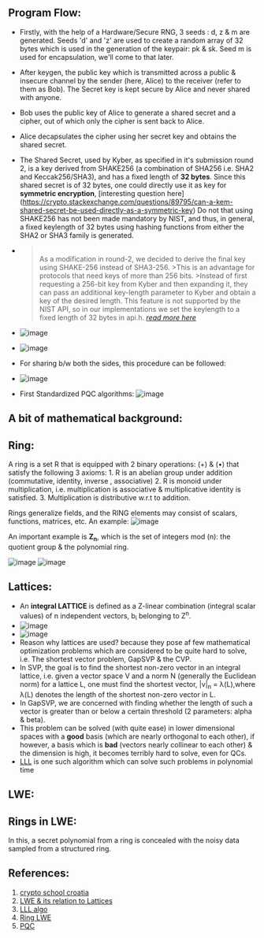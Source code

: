 ## Program Flow:

  - Firstly, with the help of a Hardware/Secure RNG, 3 seeds : d, z & m are generated. Seeds 'd' and 'z' are used to create a random array of 32 bytes which is used in the generation of the keypair: pk & sk. Seed m is used for encapsulation, we'll come to that later.
  - After keygen, the public key which is transmitted across a public & insecure channel by the sender (here, Alice) to the receiver (refer to them as Bob). The Secret key is kept secure by Alice and never shared with anyone.
  - Bob uses the public key of Alice to generate a shared secret and a cipher, out of which only the cipher is sent back to Alice.
  - Alice decapsulates the cipher using her secret key and obtains the shared secret.
  - The Shared Secret, used by Kyber, as specified in it's submission round 2, is a key derived from SHAKE256 (a combination of SHA256 i.e. SHA2 and Keccak256/SHA3), and has a fixed length of **32 bytes**. Since this shared secret is of 32 bytes, one could directly use it as key for **symmetric encryption**, [interesting question here] (https://crypto.stackexchange.com/questions/89795/can-a-kem-shared-secret-be-used-directly-as-a-symmetric-key)
    Do not that using SHAKE256 has not been made mandatory by NIST, and thus, in general, a fixed keylength of 32 bytes using hashing functions from either the SHA2 or SHA3 family is generated.
  -  ><br/>As a modification in round-2, we decided to derive the final key using SHAKE-256 instead of SHA3-256.
    >This is an advantage for protocols that need keys of more than 256 bits.
    >Instead of first requesting a 256-bit key from Kyber and then expanding it, they can pass an additional key-length parameter to Kyber and obtain a key of the desired length. This feature is not supported by the NIST API, so in our implementations we set the keylength to a fixed length of 32 bytes in api.h.
     > <cite> [read more here](https://pq-crystals.org/kyber/data/kyber-specification-round3-20210131.pdf)
  - ![image](https://miro.medium.com/v2/resize:fit:1100/format:webp/0*-q0OB65GCekDIm-6.png)
  - ![image](https://github.com/lakshya-chopra/KyberCpp/assets/77010972/7d6a5a54-233e-45c9-b967-1a941a169bff)

  - For sharing b/w both the sides, this procedure can be followed:
  - ![image](https://github.com/lakshya-chopra/KyberCpp/assets/77010972/87511884-15d6-4d99-874e-f4c1c2fbb43d)

  - First Standardized PQC algorithms:
    ![image](https://github.com/lakshya-chopra/KyberCpp/assets/77010972/23e3e968-a16c-4f75-97f6-a77cbbf0d493)

## A bit of mathematical background:

  ## Ring:
  A ring is a set R that is equipped with 2 binary operations: (+) & (•) that satisfy the following 3 axioms:
    1. R is an abelian group under addition (commutative, identity, inverse , associative)
    2. R is monoid under multiplication, i.e. multiplication is associative & multiplicative identity is satisfied.
    3. Multiplication is distributive w.r.t to addition.

  Rings generalize fields, and the RING elements may consist of scalars, functions, matrices, etc.
  An example: 
  ![image](https://github.com/lakshya-chopra/KyberCpp/assets/77010972/b18f3b9d-5918-4a69-a34e-dffd05397a4b)

  An important example is **Z<sub>n</sub>**, which is the set of integers mod (n): the quotient group & the polynomial ring.
  
  ![image](https://github.com/lakshya-chopra/KyberCpp/assets/77010972/15d63dee-e1cc-4e9c-98d4-a855ebf697e5)
  ![image](https://github.com/lakshya-chopra/KyberCpp/assets/77010972/15852b69-ee2c-4aec-a414-b4cff30a7565)


  ## Lattices:
  
  - An **integral LATTICE** is defined as a Z-linear combination (integral scalar values) of n independent vectors, b<sub>i</sub> belonging to Z<sup>n</sup>.
  - ![image](https://github.com/lakshya-chopra/KyberCpp/assets/77010972/00d6ef32-2e1c-46e7-9fec-838d9505d015)
  - ![image](https://github.com/lakshya-chopra/KyberCpp/assets/77010972/c74d0ce4-e228-4d98-b60a-a90305b16560)
  - Reason why lattices are used? because they pose af few mathematical optimization problems which are considered to be quite hard to solve, i.e. The shortest vector problem, GapSVP & the CVP.
  - In SVP, the goal is to find the shortest non-zero vector in an integral lattice, i.e. given a vector space V and a norm N (generally the Euclidean norm) for a lattice L, one must find the shortest vector, |v|<sub>n</sub> = λ(L),where λ(L) denotes the length of the shortest non-zero vector in L.
  - In GapSVP, we are concerned with finding whether the length of such a vector is greater than or below a certain threshold (2 parameters: alpha & beta).
  - This problem can be solved (with quite ease) in lower dimensional spaces with a **good** basis (which are nearly orthogonal to each other), if however, a basis which is **bad** (vectors nearly collinear to each other) & the dimension is high, it becomes terribly hard to solve, even for QCs.
  - [LLL](https://en.wikipedia.org/wiki/Lenstra%E2%80%93Lenstra%E2%80%93Lov%C3%A1sz_lattice_basis_reduction_algorithm) is one such algorithm which can solve such problems in polynomial time

  ## LWE:
  
  
  ## Rings in LWE:
  
  In this, a secret polynomial from a ring is concealed with the noisy data sampled from a structured ring.

## References:
1. [crypto school croatia](https://summerschool-croatia.cs.ru.nl/2015/Lattice-based%20crypto.pdf)
2. [LWE & its relation to Lattices](https://web.stanford.edu/class/cs354/scribe/lecture14.pdf)
3. [LLL algo](https://en.wikipedia.org/wiki/Lenstra%E2%80%93Lenstra%E2%80%93Lov%C3%A1sz_lattice_basis_reduction_algorithm)
4. [Ring LWE](https://www.cse.iitk.ac.in/users/angshuman/assets/pdf/RINGLWE_SPACE_2016.pdf)
5. [PQC](https://summerschool-croatia.cs.ru.nl/2018/slides/Introduction%20to%20post-quantum%20cryptography%20and%20learning%20with%20errors.pdf)
